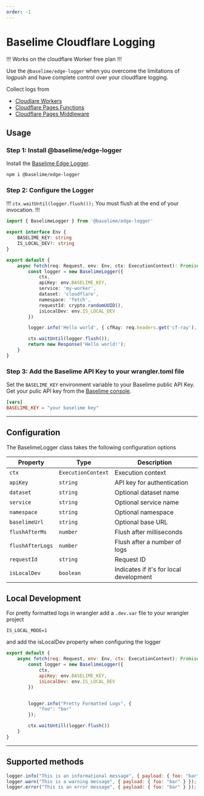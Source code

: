 ```yaml
---
order: -1
---
```


# Baselime Cloudflare Logging

!!!
Works on the cloudflare Worker free plan
!!!

Use the `@baselime/edge-logger` when you overcome the limitations of logpush and have complete control over your cloudflare logging.

Collect logs from

* [Cloudlare Workers](https://developers.cloudflare.com/workers)
* [Cloudflare Pages Functions](https://developers.cloudflare.com/pages/platform/functions/)
* [Cloudflare Pages Middleware](https://developers.cloudflare.com/pages/platform/functions/)


## Usage

### Step 1: Install @baselime/edge-logger

Install the [Baselime Edge Logger](https://github.com/baselime/edge-logger). 

```bash # :icon-terminal: terminal
npm i @baselime/edge-logger
```

### Step 2: Configure the Logger

!!!
`ctx.waitUntil(logger.flush());` You must flush at the end of your invocation.
!!!

```typescript # :icon-code: src/index.ts
import { BaselimeLogger } from '@baselime/edge-logger'

export interface Env {
	BASELIME_KEY: string
	IS_LOCAL_DEV?: string
}

export default {
	async fetch(req: Request, env: Env, ctx: ExecutionContext): Promise<Response> {
		const logger = new BaselimeLogger({
			ctx,
			apiKey: env.BASELIME_KEY,
			service: 'my-worker',
			dataset: 'cloudflare',
			namespace: 'fetch',
			requestId: crypto.randomUUID(),
			isLocalDev: env.IS_LOCAL_DEV
		})

		logger.info('Hello world', { cfRay: req.headers.get('cf-ray'), foo: 'bar' })

		ctx.waitUntil(logger.flush());
		return new Response('Hello world!');
	}
}
```

### Step 3: Add the Baselime API Key to your wrangler.toml file

Set the `BASELIME_KEY` environment variable to your Baselime public API Key. Get your pulic API key from the [Baselime console](https://console.baselime.io).


```toml # :icon-code: wrangler.toml
[vars]
BASELIME_KEY = "your baselime key"

```

---

## Configuration

The BaselimeLogger class takes the following configuration options

| Property        | Type                |  Description                    |
|-----------------|---------------------|---------------------------------|
| `ctx`           | `ExecutionContext`  | Execution context              |
| `apiKey`        | `string`            |  API key for authentication      |
| `dataset`       | `string`            |  Optional dataset name          |
| `service`       | `string`            |  Optional service name          |
| `namespace`     | `string`            |  Optional namespace             |
| `baselimeUrl`   | `string`            |  Optional base URL              |
| `flushAfterMs`  | `number`            |  Flush after milliseconds       |
| `flushAfterLogs`| `number`            |  Flush after a number of logs   |
| `requestId`     | `string`            |  Request ID   |
| `isLocalDev`    | `boolean`           |  Indicates if it's for local development |

## Local Development

For pretty formatted logs in wrangler add a `.dev.var` file to your wrangler project

```.env
IS_LOCAL_MODE=1
```

and add the isLocalDev property when configuring the logger

```javascript
export default {
	async fetch(req: Request, env: Env, ctx: ExecutionContext): Promise<Response> {
		const logger = new BaselimeLogger({
			ctx,
			apiKey: env.BASELIME_KEY,
			isLocalDev: env.IS_LOCAL_DEV
		})


        logger.info("Pretty Formatted Logs", {
            "foo": "bar"
        });

        ctx.waitUntill(logger.flush())
    }
}
```
---

## Supported methods

```javascript
logger.info("This is an informational message", { payload: { foo: "bar" } });
logger.warn("This is a warning message", { payload: { foo: "bar" } });
logger.error("This is an error message", { payload: { foo: "bar" } });
```
